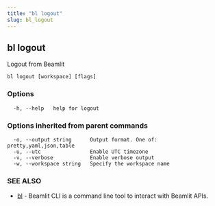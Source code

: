 ```yaml
---
title: "bl logout"
slug: bl_logout
---
```

## bl logout

Logout from Beamlit

```
bl logout [workspace] [flags]
```

### Options

```
  -h, --help   help for logout
```

### Options inherited from parent commands

```
  -o, --output string      Output format. One of: pretty,yaml,json,table
  -u, --utc                Enable UTC timezone
  -v, --verbose            Enable verbose output
  -w, --workspace string   Specify the workspace name
```

### SEE ALSO

* [bl](bl.md)	 - Beamlit CLI is a command line tool to interact with Beamlit APIs.

